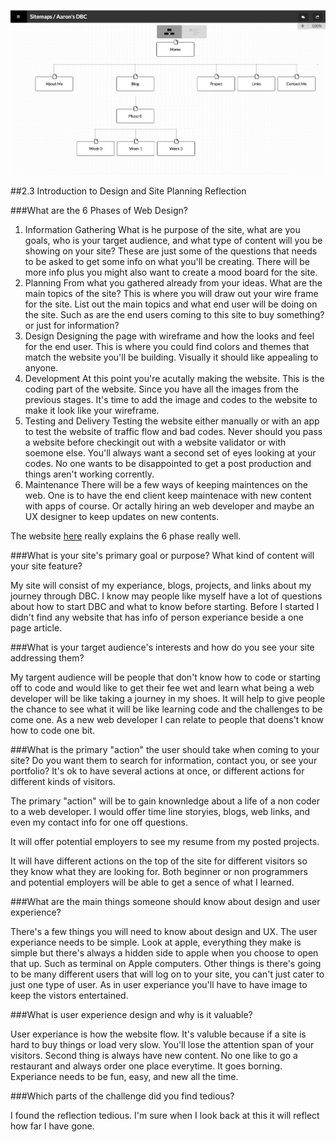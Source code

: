 ![Wireframe of Site Map Image](/week-2/imgs/Site-Map.png)

##2.3 Introduction to Design and Site Planning Reflection


###What are the 6 Phases of Web Design?


  1. Information Gathering
      What is he purpose of the site, what are you goals, who is your target audience, and what type of content will you be showing on your site?
      These are just some of the questions that needs to be asked to get some info on what you'll be creating.  There will be more info plus you might also want to create a mood board for the site.
  2. Planning
      From what you gathered already from your ideas.  What are the main topics of the site?  This is where you will draw out your wire frame for the site.  List out the main topics and what end user will be doing on the site.  Such as are the end users coming to this site to buy something? or just for information?
  3. Design
      Designing the page with wireframe and how the looks and feel for the end user.  This is where you could find colors and themes that match the website you'll be building.  Visually it should like appealing to anyone.
  4. Development
      At this point you're acutally making the website.  This is the coding part of the website.  Since you have all the images from the previous stages.  It's time to add the image and codes to the website to make it look like your wireframe.
  5. Testing and Delivery
      Testing the website either manually or with an app to test the website of traffic flow and bad codes.  Never should you pass a website before checkingit out with a website validator or with soemone else.  You'll always want a second set of eyes looking at your codes.  No one wants to be disappointed to get a post production and things aren't working corrently.
  6. Maintenance
      There will be a few ways of keeping maintences on the web.  One is to have the end client keep maintenace with new content with apps of course.  Or actally hiring an web developer and maybe an UX designer to keep updates on new contents.

The website [here](http://www.idesignstudios.com/blog/web-design/phases-web-design-development-process/#.VmYaGuMrI6V) really explains the 6 phase really well.

###What is your site's primary goal or purpose? What kind of content will your site feature?

My site will consist of my experiance, blogs, projects, and links about my journey through DBC.  I know may people like myself have a lot of questions about how to start DBC and what to know before starting.  Before I started I didn't find any website that has info of person experiance beside a one page article.


###What is your target audience's interests and how do you see your site addressing them?

My targent audience will be people that don't know how to code or starting off to code and would like to get their fee wet and learn what being a web developer will be like taking a journey in my shoes.  It will help to give people the chance to see what it will be like learning code and the challenges to be come one.  As a new web developer I can relate to people that doens't know how to code one bit.


###What is the primary "action" the user should take when coming to your site? Do you want them to search for information, contact you, or see your portfolio? It's ok to have several actions at once, or different actions for different kinds of visitors.

The primary "action" will be to gain knownledge about a life of a non coder to a web developer.  I would offer time line storyies, blogs, web links, and even my contact info for one off questions.

It will offer potential employers to see my resume from my posted projects.

It will have different actions on the top of the site for different visitors so they know what they are looking for.  Both beginner or non programmers and potential employers will be able to get a sence of what I learned.



###What are the main things someone should know about design and user experience?


There's a few things you will need to know about design and UX.  The user experiance needs to be simple.  Look at apple, everything they make is simple but there's always a hidden side to apple when you choose to open that up.  Such as terminal on Apple computers.  Other things is there's going to be many different users that will log on to your site, you can't just cater to just one type of user.  As in user experiance you'll have to have image to keep the vistors entertained.


###What is user experience design and why is it valuable?

User experiance is how the website flow.  It's valuble because if a site is hard to buy things or load very slow.  You'll lose the attention span of your visitors.  Second thing is always have new content.  No one like to go a restaurant and always order one place everytime.  It goes borning.  Experiance needs to be fun, easy, and new all the time.


###Which parts of the challenge did you find tedious?

I found the reflection tedious.  I'm sure when I look back at this it will reflect how far I have gone.


